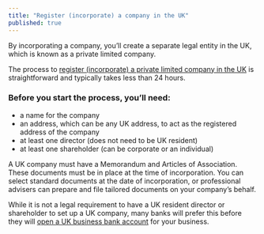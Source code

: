 ```yaml
---
title: "Register (incorporate) a company in the UK"
published: true
---
```

By incorporating a company, you’ll create a separate legal entity in the UK, which is known as a private limited company.

The process to [register (incorporate) a private limited company in the UK](https://www.gov.uk/register-a-company-online) is straightforward and typically takes less than 24 hours.
 
### Before you start the process, you’ll need:

- a name for the company
- an address, which can be any UK address, to act as the registered address of the company
- at least one director (does not need to be UK resident)
- at least one shareholder (can be corporate or an individual)
 
A UK company must have a Memorandum and Articles of Association. These documents must be in place at the time of incorporation. You can select standard documents at the date of incorporation, or professional advisers can prepare and file tailored documents on your company’s behalf.

While it is not a legal requirement to have a UK resident director or shareholder to set up a UK company, many banks will prefer this before they will [open a UK business bank account](/us/setup-guide/open-a-business-account/) for your business.
